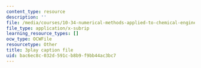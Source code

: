 ```yaml
---
content_type: resource
description: ''
file: /media/courses/10-34-numerical-methods-applied-to-chemical-engineering-fall-2015/bac6ec8c032d591cb8b9f9bb44ac3bc7_4RSQTqPjOLw.vtt
file_type: application/x-subrip
learning_resource_types: []
ocw_type: OCWFile
resourcetype: Other
title: 3play caption file
uid: bac6ec8c-032d-591c-b8b9-f9bb44ac3bc7
---
```

